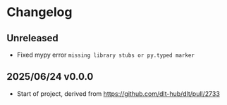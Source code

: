 # Changelog

## Unreleased
- Fixed mypy error `missing library stubs or py.typed marker`

## 2025/06/24 v0.0.0
- Start of project, derived from https://github.com/dlt-hub/dlt/pull/2733
